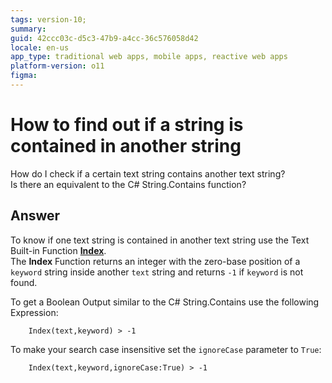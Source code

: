 ```yaml
---
tags: version-10; 
summary: 
guid: 42ccc03c-d5c3-47b9-a4cc-36c576058d42
locale: en-us
app_type: traditional web apps, mobile apps, reactive web apps
platform-version: o11
figma:
---
```


# How to find out if a string is contained in another string

How do I check if a certain text string contains another text string?  
Is there an equivalent to the C# String.Contains function?    

## Answer

To know if one text string is contained in another text string use the Text Built-in Function [**Index**](<https://success.outsystems.com/documentation/11/reference/outsystems_language/logic/built_in_functions/text/>).  
The **Index** Function returns an integer with the zero-base position of a `keyword` string inside another `text` string and returns `-1` if `keyword` is not found.

To get a Boolean Output similar to the C# String.Contains use the following Expression:

        Index(text,keyword) > -1

To make your search case insensitive set the `ignoreCase` parameter to `True`:

        Index(text,keyword,ignoreCase:True) > -1
